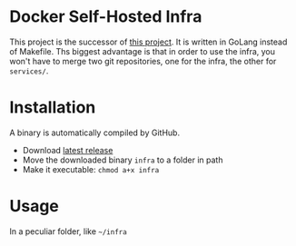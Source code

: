 # Docker Self-Hosted Infra

This project is the successor of [this project](https://github.com/sirber/infra).
It is written in GoLang instead of Makefile. Ths biggest advantage is that in order 
to use the infra, you won't have to merge two git repositories, one for the infra, 
the other for `services/`.

# Installation

A binary is automatically compiled by GitHub.

- Download [latest release](https://github.com/sirber/infra2/releases)
- Move the downloaded binary `infra` to a folder in path
- Make it executable: `chmod a+x infra`

# Usage

In a peculiar folder, like `~/infra`
